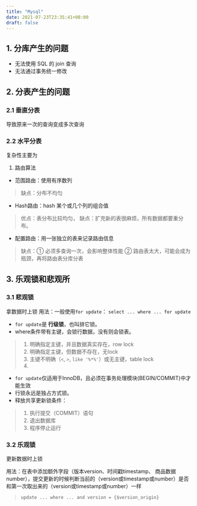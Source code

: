 ```yaml
---
title: "Mysql"
date: 2021-07-23T23:35:41+08:00
draft: false 
---
```


## 1. 分库产生的问题

- 无法使用 SQL 的 join 查询
- 无法通过事务统一修改

## 2. 分表产生的问题

### 2.1 垂直分表

导致原来一次的查询变成多次查询

### 2.2 水平分表

复杂性主要为
1. 路由算法
- 范围路由：使用有序数列
> 缺点：分布不均匀

- Hash路由：hash 某个或几个列的组合值 
> 优点：表分布比较均匀，
> 缺点：扩充新的表很麻烦，所有数据都要重分布。

- 配置路由：用一张独立的表来记录路由信息
> 缺点：① 必须多查询一次，会影响整体性能
> ② 路由表太大，可能会成为瓶颈，再将路由表分库分表

## 3. 乐观锁和悲观所

### 3.1 悲观锁
拿数据时上锁
用法：一般使用`for update`： `select ... where ... for update`
- `for update`是 **行级锁**，也叫排它锁。
- where条件带有主键，会锁行数据，没有则会锁表。
> 1. 明确指定主键，并且数据真实存在，row lock
> 2. 明确指定主键，但数据不存在，无lock
> 3. 主键不明确（`<`, `>`, `like '%*%'`）或无主键，table lock
> 4. 
- `for update`仅适用于InnoDB，且必须在事务处理模块(BEGIN/COMMIT)中才能生效
- 行锁永远是独占方式锁。
- 释放共享更新锁条件：
> 1. 执行提交（COMMIT）语句
> 2. 退出数据库
> 3. 程序停止运行

### 3.2 乐观锁
更新数据时上锁

用法：在表中添加额外字段（版本version、时间戳timestamp、 商品数据number），提交更新的时候判断当前的（version或timestamp或number）是否和第一次取出来的（version或timestamp或number）一样
> `update ... where ... and version = {$version_origin}`
